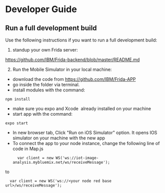 # Developer Guide

## Run a full development build

Use the following instructions if you want to run a full development build:

1. standup your own Frida server:

https://github.com/IBM/Frida-backend/blob/master/README.md

2. Run the Mobile Simulator in your local machine:

- download the code from https://github.com/IBM/Frida-APP
- go inside the folder via terminal. 
- install modules with the command:
```
npm install
```
- make sure you expo and Xcode  already installed on your machine
- start app with the command: 
```
expo start
```
- In new browser tab, Click "Run on iOS Simulator" option. It opens IOS simulator on your machine with the new app
- To connect the app to your node instance, change the following line of code in Map.js
  ```
	var client = new WS('ws://iot-image-analysis.mybluemix.net/ws/receiveMessage');
  ```
to
  ```
	var client = new WS('ws://<your node red base url>/ws/receiveMessage');
  ```
 
